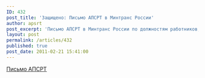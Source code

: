 ```yaml
---
ID: 432
post_title: 'Защищено: Письмо АПСРТ в Минтранс России'
author: apsrt
post_excerpt: 'Письмо АПСРТ в Минтранс России по должностям работников, связанных с  судоходной деятельностью.'
layout: post
permalink: /articles/432
published: true
post_date: 2011-02-21 15:41:00
---
```

<a href="http://www.apsrt.ru/docs/dolzhnosti.doc"> <span style="text-decoration:underline;"></span> Письмо АПСРТ</a>